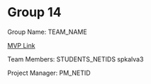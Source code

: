 # Group 14
Group Name: TEAM_NAME

[MVP Link](https://docs.google.com/document/d/1zP_oNbpkQ2nSX6FjdaUvF0tcDcXNmQbeWA6CqFM63tY/edit?usp=sharing)

Team Members: STUDENTS_NETIDS spkalva3

Project Manager: PM_NETID

